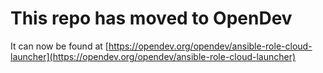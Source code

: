 # This repo has moved to OpenDev

It can now be found at [https://opendev.org/opendev/ansible-role-cloud-launcher](https://opendev.org/opendev/ansible-role-cloud-launcher)
